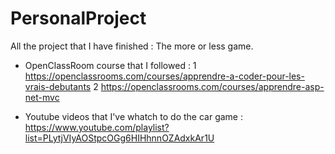 # PersonalProject
All the project that I have finished : The more or less game.

- OpenClassRoom course that I followed : 
1 https://openclassrooms.com/courses/apprendre-a-coder-pour-les-vrais-debutants
2 https://openclassrooms.com/courses/apprendre-asp-net-mvc

- Youtube videos that I've whatch to do the car game : https://www.youtube.com/playlist?list=PLytjVIyAOStpcOGg6HIHhnnOZAdxkAr1U
